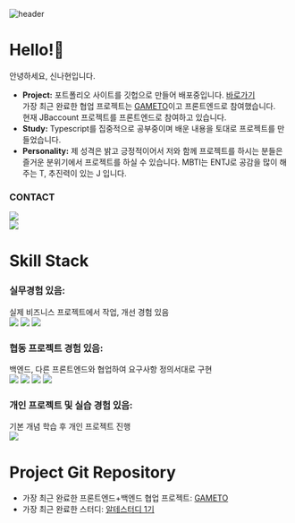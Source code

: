 <!-- Header -->
![header](https://capsule-render.vercel.app/api?type=cylinder&color=fce326&height=150&animation=twinkling&text=SHINNH2's&desc=welcome%20to%20my%20profile&section=header&descAlignY=70&fontAlignY=45&fontSize=40&fontColor=3e3c3b)

<!-- -Main -->
# Hello!👋 
안녕하세요, 신나현입니다.<br/>
- **Project:**
포트폴리오 사이트를 깃헙으로 만들어 배포중입니다. [바로가기](https://shinnh2.github.io/portfolio_snh/)<br/>
가장 최근 완료한 협업 프로젝트는 [GAMETO](https://github.com/codestates-seb/seb41_main_033)이고 프론트엔드로 참여했습니다.<br/>
현재 JBaccount 프로젝트를 프론트엔드로 참여하고 있습니다.
- **Study:**
Typescript를 집중적으로 공부중이며 배운 내용을 토대로 프로젝트를 만들었습니다. 
- **Personality:**
제 성격은 밝고 긍정적이어서 저와 함께 프로젝트를 하시는 분들은 즐거운 분위기에서 프로젝트를 하실 수 있습니다.
MBTI는 ENTJ로 공감을 많이 해주는 T, 추진력이 있는 J 입니다.

### CONTACT
<!-- <a href="https://velog.io/@shinnh2" target="_blank"><img src="https://img.shields.io/badge/velog-20C997?style=flat-square&logo=velog&logoColor=121212"/></a> <br/> -->
<!-- <a href="" target="_blank"><img src="https://img.shields.io/badge/nahyeon.shin9@gmail.com-EA4335?style=flat-square&logo=gmail&logoColor=121212"/></a> <br/> -->
<a href="https://velog.io/@shinnh2" target="_blank"><img src="https://img.shields.io/badge/velog-fce326?style=flat-square&logo=velog&logoColor=3e3c3b"/></a> <br/>
<img src="https://img.shields.io/badge/nahyeon.shin9@gmail.com-fce326?style=flat-square&logo=gmail&logoColor=3e3c3b"/>

# Skill Stack
### 실무경험 있음: 
실제 비즈니스 프로젝트에서 작업, 개선 경험 있음 <br/>
<a href="" target="_blank"><img src="https://img.shields.io/badge/javascript-F7DF1E?style=for-the-badge&logo=javascript&logoColor=000"/></a>
<a href="" target="_blank"><img src="https://img.shields.io/badge/html-E34F26?style=for-the-badge&logo=html5&logoColor=000"/></a>
<a href="" target="_blank"><img src="https://img.shields.io/badge/css-1572B6?style=for-the-badge&logo=css3&logoColor=000"/></a>

### 협동 프로젝트 경험 있음: 
백엔드, 다른 프론트엔드와 협업하여 요구사항 정의서대로 구현 <br/>
<a href="" target="_blank"><img src="https://img.shields.io/badge/react-61DAFB?style=for-the-badge&logo=react&logoColor=000"/></a>
<a href="" target="_blank"><img src="https://img.shields.io/badge/styled_components-DB7093?style=for-the-badge&logo=styledcomponents&logoColor=000"/></a>
<a href="" target="_blank"><img src="https://img.shields.io/badge/redux_toolkit-764ABC?style=for-the-badge&logo=redux&logoColor=000"/></a>
<a href="" target="_blank"><img src="https://img.shields.io/badge/git-F05032?style=for-the-badge&logo=git&logoColor=000"/></a>

### 개인 프로젝트 및 실습 경험 있음: 
기본 개념 학습 후 개인 프로젝트 진행 <br/>
<a href="" target="_blank"><img src="https://img.shields.io/badge/typescript-3178C6?style=for-the-badge&logo=typescript&logoColor=000"/></a>

# Project Git Repository
- 가장 최근 완료한 프론트엔드+백엔드 협업 프로젝트: [GAMETO](https://github.com/codestates-seb/seb41_main_033)
- 가장 최근 완료한 스터디: [알테스터디 1기](https://github.com/4F4-Association/alte-study-1st)

